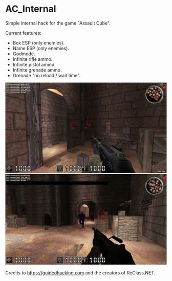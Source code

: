 # AC_Internal

Simple internal hack for the game "Assault Cube".


Current features:
- Box ESP (only enemies).
- Name ESP (only enemies).
- Godmode.
- Infinite rifle ammo.
- Infinite pistol ammo.
- Infinite grenade ammo.
- Grenade "no reload / wait time".

![alt text](https://raw.githubusercontent.com/byt3m/AC_Internal/master/ss1.jpg)
![alt text](https://raw.githubusercontent.com/byt3m/AC_Internal/master/ss0.jpg)

Credits to https://guidedhacking.com and the creators of ReClass.NET.
